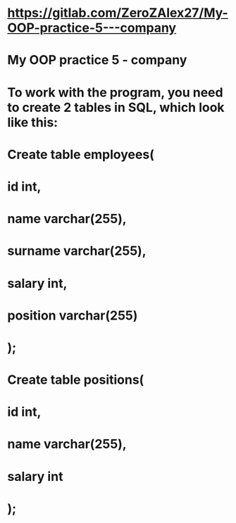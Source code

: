 # https://gitlab.com/ZeroZAlex27/My-OOP-practice-5---company
# My OOP practice 5 - company
# To work with the program, you need to create 2 tables in SQL, which look like this:
# Create table employees(
#	id int,
#	name varchar(255),
#	surname varchar(255),
#	salary int,
#	position varchar(255)
# );
# Create table positions(
#	id int,
#	name varchar(255),
#	salary int
# );
